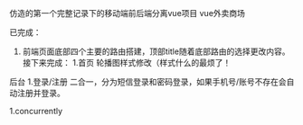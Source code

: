 仿造的第一个完整记录下的移动端前后端分离vue项目
vue外卖商场

已完成：
1. 前端页面底部四个主要的路由搭建，顶部title随着底部路由的选择更改内容。
接下来完成：
1.首页 轮播图样式修改（样式什么的最烦了！


后台
1.登录/注册 二合一，分为短信登录和密码登录，如果手机号/账号不存在会自动注册并登录。

1.concurrently 